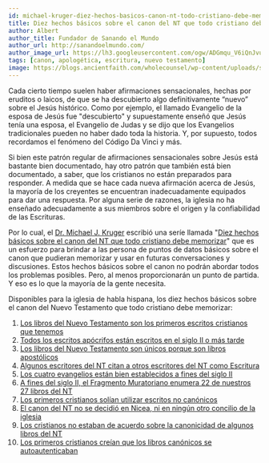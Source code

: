 ```yaml
---
id: michael-kruger-diez-hechos-basicos-canon-nt-todo-cristiano-debe-memorizar
title: Diez hechos básicos sobre el canon del NT que todo cristiano debe memorizar
author: Albert
author_title: Fundador de Sanando el Mundo
author_url: http://sanandoelmundo.com/
author_image_url: https://lh3.googleusercontent.com/ogw/ADGmqu_V6iQnJvuIOUFQJ8ebZQW6vvBd8lk0fipmF92Z
tags: [canon, apologética, escritura, nuevo testamento]
image: https://blogs.ancientfaith.com/wholecounsel/wp-content/uploads/sites/37/2018/02/NewTestament.jpg
--- 
```


Cada cierto tiempo suelen haber afirmaciones sensacionales, hechas por eruditos o laicos, de que se ha descubierto algo definitivamente “nuevo” sobre el Jesús histórico. Como por ejemplo, el llamado Evangelio de la esposa de Jesús fue "descubierto" y supuestamente enseñó que Jesús tenía una esposa, el Evangelio de Judas y se dijo que los Evangelios tradicionales pueden no haber dado toda la historia. Y, por supuesto, todos recordamos el fenómeno del Código Da Vinci y más.

Si bien este patrón regular de afirmaciones sensacionales sobre Jesús está bastante bien documentado, hay otro patrón que también está bien documentado, a saber, que los cristianos no están preparados para responder. A medida que se hace cada nueva afirmación acerca de Jesús, la mayoría de los creyentes se encuentran inadecuadamente equipados para dar una respuesta. Por alguna serie de razones, la iglesia no ha enseñado adecuadamente a sus miembros sobre el origen y la confiabilidad de las Escrituras.

Por lo cual, el [Dr. Michael J. Kruger](https://www.michaeljkruger.com/about/) escribió una seríe llamada "[Diez hechos básicos sobre el canon del NT que todo cristiano debe memorizar](https://www.michaeljkruger.com/new-blog-series-ten-basic-facts-about-the-nt-canon-every-christian-should-memorize/)" que es un esfuerzo para brindar a las persona de puntos de datos básicos sobre el canon que pudieran memorizar y usar en futuras conversaciones y discusiones. Estos hechos básicos sobre el canon no podrán abordar todos los problemas posibles. Pero, al menos proporcionarán un punto de partida. Y eso es lo que la mayoría de la gente necesita.

Disponibles para la iglesia de habla hispana, los diez hechos básicos sobre el canon del Nuevo Testamento que todo cristiano debe memorizar:

1. [Los libros del Nuevo Testamento son los primeros escritos cristianos que tenemos](/blog/michael-kruger-1-libros-nuevo-testamento-primeros-escritos-cristianos)
2. [Todos los escritos apócrifos están escritos en el siglo II o más tarde](/blog/michael-kruger-2-todos-escritos-apocrifos-siglo-II-mas-tarde)
3. [Los libros del Nuevo Testamento son únicos porque son libros apostólicos](/blog/michael-kruger-3-libro-nuevo-testamento-unicos-libros-apostolicos)
4. [Algunos escritores del NT citan a otros escritores del NT como Escritura](/blog/michael-kruger-4-algunos-escritores-nt-cita-otros-escritores-nt-como-escritura)
5. [Los cuatro evangelios están bien establecidos a fines del siglo II](/blog/michael-kruger-5-cuatro-evangelios-estan-bien-establecidos-fines-siglo-II)
6. [A fines del siglo II, el Fragmento Muratoriano enumera 22 de nuestros 27 libros del NT](/blog/michael-kruger-6-fragmento-muratoriano-enumera-22-de-27-libros-nt)
7. [Los primeros cristianos solían utilizar escritos no canónicos](/blog/michael-kruger-7-primeros-cristianos-utilizaron-escritos-no-canonicos)
8. [El canon del NT no se decidió en Nicea, ni en ningún otro concilio de la iglesia](/blog/michael-kruger-8-canon-nt-no-decidio-nicea-ni-otro-concilio)
9. [Los cristianos no estaban de acuerdo sobre la canonicidad de algunos libros del NT](/blog/michael-kruger-9-cristianos-no-estaban-de-acuerdo-canonicidad-algunos-libros-nt)
10. [Los primeros cristianos creían que los libros canónicos se autoautenticaban](/blog/michael-kruger-10-primeros-cristianos-creian-libros-canonicos-autoautenticaban)